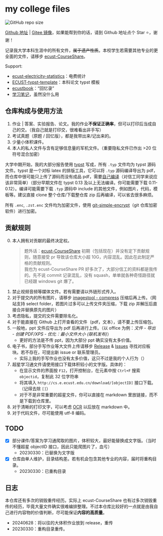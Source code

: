 # my college files

![GitHub repo size](https://img.shields.io/github/repo-size/lxl66566/my-college-files)

[Github 地址](https://github.com/lxl66566/my-college-files) | [Gitee 镜像](https://gitee.com/lxl66566/my-college-files)，如果能帮到你的话，请到 Github 地址点个 Star ⭐，谢谢！

记录我大学本科生涯中的所有文件，~~属于遗产性质~~。本校学生若需要其他专业的更全面的文件，请移步 [ecust-CourseShare](https://github.com/tianyilt/ecust-CourseShare)。

Support:

- [ecust-electricity-statistics](https://github.com/lxl66566/ecust-electricity-statistics)：电费统计
- [ECUST-typst-template](https://github.com/lxl66566/ECUST-typst-template)：本科论文 typst 模板
- [ecustbook](https://github.com/lxl66566/ecustbook)：“回忆录”
- [学习笔记](https://absx.pages.dev/learning/)，虽然没什么用

## 仓库构成与使用方法

1. 作业 | 答案、实验报告、论文。我的作业**不保证正确率**，但可以打印后当成自己的交。（我自己就是打印交，很难看出非手写）
2. 考试真题（原题 / 回忆版），都是我带出来/记出来的。
3. 少量小体积课件。
4. 本人的私人文件与含有足够信息量的军机文件。（重要隐私文件已作出 >20 位符号混合加密）

大学中期开始，我的大部分报告使用 [typst](https://github.com/typst/typst) 写成，所有 `.typ` 文件均为 typst 源码文件。typst 是一个对标 latex 的排版工具，它可以将 `.typ` 源码编译导出为 pdf，而仓库中很可能只上传了源码而没有成品 pdf，需要[自己编译](https://absx.pages.dev/learning/typst.html#%E5%AE%89%E8%A3%85%E4%B8%8E%E9%85%8D%E7%BD%AE)（对信工同学来说应该非常简单）（部分早期文件在 typst 0.13 及以上无法编译。你可能需要下载 0.11-0.12）。编译可能需要下载 `.typ` 源码中 include 的其他文件，例如图片，代码，模板等。建议直接 clone 整个仓库/下载整仓库 zip 后再编译，可以省去很多麻烦。

所有 `.enc`, `.zst.enc` 文件均为加密文件，使用 [git-simple-encrypt](https://github.com/lxl66566/git-simple-encrypt)（git 仓库加密软件）进行加密。

## 贡献规则

0. 本人拥有对贡献的最终决定权。
   > 题外话：[ecust-CourseShare](https://github.com/tianyilt/ecust-CourseShare) 初期（包括现在）并没有定下贡献规则，随意接受 pr 导致该仓库大小超 10G，内容混乱。因此在此制定严格的贡献规则。  
   > 我也为 ecust-CourseShare PR 好多次了，大部分信工的资料都是我传的。先不说 commit 记录混乱，没有 squash，单单就各种奇怪路径就已经跟 windows git 爆了。
1. 禁止视频音频等媒体文件。若有需要请以外链形式传入。
2. 对于提交内的所有图片，请移步 [imagestool - compress](https://imagestool.com/compress-images.html) 压缩后再上传。（网站支持 select folder，若图片过多可以上传文件夹压缩，下载 zip 并解压后直接合并替换原先的图片）
3. 考虑隐私，提交的文件需要除名化。
4. 对于能直接在 Github 上打开查看的文件（pdf，文本），请不要上传压缩包。
5. 一般地，ppt 文件应导出为 pdf 后再进行上传。（以 office 为例：_文件 - 导出 - 创建 PDF/XPS - 优化：最小文件大小 (联机发布)_）
   - 更好的方法是不传 ppt，因为大部分 ppt 确实没有太多价值。
6. 电子书，部分手写作业等大文件上传请移步 [Release](https://github.com/lxl66566/my-college-files/releases) & [Issues](https://github.com/lxl66566/my-college-files/issues) 寻找对应板块。若不存在，可提出新 issue or 联系管理员。
   - 实际上我的手写作业也没有太多价值，这只不过是我的个人行为（）
7. 超星学习通文件请使用接口下载体积较小的文字版。具体的：
   - 在显示文件的界面按 `F12`，打开控制台，在元素中按 `Ctrl+F` 搜索 `objectid`，复制此 32 位字符串
   - 将其填入 `http://cs.e.ecust.edu.cn/download/[objectID]` 接口下载。（记得去除 `[]`）
   - 对于不是非常重要的超星文件，你可以直接在 markdown 里放链接，而不是下载到仓库里。
8. 对于清晰的打印文字，可以考虑 [OCR](https://absx.pages.dev/articles/ocr.html) 以后放在 markdown 中。
9. 对于代码文件，尽可能使用 utf-8 编码。

## TODO

- [x] 部分课件/答案为学习通爬取的图片，体积较大，最好能替换成文字版。（当时不懂超星 objectID 接口，因此只能爬图片了，血亏）
  - 20230330：已替换为文字版
- [x] 仓库由单人维护，目录结构差。若有机会包含其他专业的内容，届时将重构目录。
  - 20230330：已重构目录

## 日志

本仓库还有多次的销毁重传经历。实际上 ecust-CourseShare 也有过多次销毁重传的经历，毕竟大量文件确实很难编排整理。不过本仓库比较好的一点就是由我自己进行内容物的价值判断，尽可能保证**内容的高质量**。

- 20240628：将以往的大体积作业放到 release，重传
- 20230330：重构目录重传。
